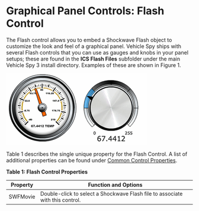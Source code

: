 # Graphical Panel Controls: Flash Control

The Flash control allows you to embed a Shockwave Flash object to customize the look and feel of a graphical panel. Vehicle Spy ships with several Flash controls that you can use as gauges and knobs in your panel setups; these are found in the **ICS Flash Files** subfolder under the main Vehicle Spy 3 install directory. Examples of these are shown in Figure 1.

![Figure 1: Flash Control examples.](../../../../.gitbook/assets/gpctrlFBSWF.gif)

Table 1 describes the single unique property for the Flash Control. A list of additional properties can be found under [Common Control Properties](graphical-panel-controls-common-control-properties.md).

**Table 1: Flash Control Properties**

| Property | Function and Options                                                          |
| -------- | ----------------------------------------------------------------------------- |
| SWFMovie | Double-click to select a Shockwave Flash file to associate with this control. |
